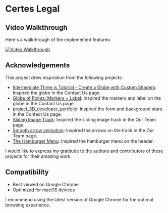 # Certes Legal

## Video Walkthrough

Here's a walkthrough of the implemented features:

[![Video Walkthrough](https://github.com/tsuyuwou/certes-legal/blob/9a1644714ecc542b61dffc75dcd8ffe26fc104a8/demo.png)](https://drive.google.com/file/d/1T5NQd3cBkiWdP4xHOKqWqo37--YnZENI/view?usp=sharing "Video Walkthrough")

## Acknowledgements

This project drew inspiration from the following projects:

- [Intermediate Three.js Tutorial - Create a Globe with Custom Shaders](https://youtu.be/vM8M4QloVL0): Inspired the globe in the Contact Us page.
- [Globe of Points: Markers + Label](https://codepen.io/prisoner849/pen/oNopjyb): Inspired the markers and label on the globe in the Contact Us page.
- [project_3D_developer_portfolio](https://github.com/adrianhajdin/project_3D_developer_portfolio): Inspired the form and background stars in the Contact Us page.
- [Sliding Image Track](https://codepen.io/Hyperplexed/pen/MWXBRBp): Inspired the sliding image track in the Our Team page.
- [Smooth arrow animation](https://codepen.io/vlt_dev/pen/NWMNzpE): Inspired the arrows on the track in the Our Team page.
- [The Hamburger Menu](https://codepen.io/mblode/pen/YzozOm): Inspired the hamburger menu on the header.

I would like to express my gratitude to the authors and contributors of these projects for their amazing work.

## Compatibility

- Best viewed on Google Chrome
- Optimized for macOS devices

I recommend using the latest version of Google Chrome for the optimal browsing experience.
